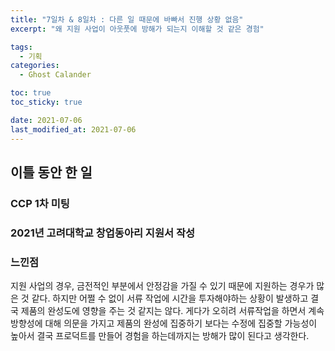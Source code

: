 ```yaml
---
title: "7일차 & 8일차 : 다른 일 때문에 바빠서 진행 상황 없음"
excerpt: "왜 지원 사업이 아웃풋에 방해가 되는지 이해할 것 같은 경험"

tags:
  - 기획
categories:
  - Ghost Calander

toc: true
toc_sticky: true

date: 2021-07-06
last_modified_at: 2021-07-06
---
```

## 이틀 동안 한 일
### CCP 1차 미팅
### 2021년 고려대학교 창업동아리 지원서 작성

### 느낀점
지원 사업의 경우, 금전적인 부분에서 안정감을 가질 수 있기 때문에 지원하는 경우가 많은 것 같다. 하지만 어쩔 수 없이 서류 작업에 시간을 투자해야하는 상황이 발생하고 결국 제품의 완성도에 영향을 주는 것 같지는 않다. 게다가 오히려 서류작업을 하면서 계속 방향성에 대해 의문을 가지고 제품의 완성에 집중하기 보다는 수정에 집중할 가능성이 높아서 결국 프로덕트를 만들어 경험을 하는데까지는 방해가 많이 된다고 생각한다. 
